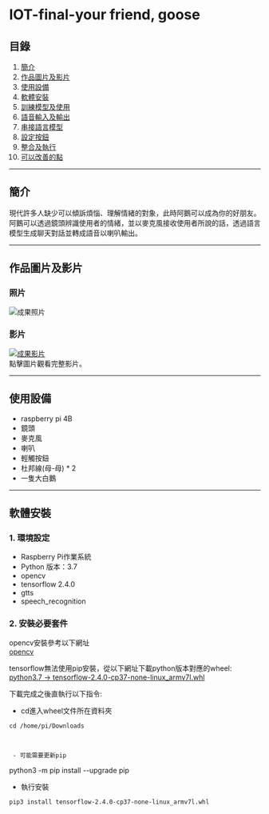 # IOT-final-your friend, goose

## 目錄
1. [簡介](#簡介)
2. [作品圖片及影片](#作品圖片及影片)
3. [使用設備](#使用設備)
4. [軟體安裝](#軟體安裝)
5. [訓練模型及使用](#訓練模型及使用)
6. [語音輸入及輸出](#語音輸入及輸出)
7. [串接語言模型](#串接語言模型)
8. [設定按鈕](#設定按鈕)
9. [整合及執行](#整合及執行)
10. [可以改善的點](#可以改善的點)

---

## 簡介
現代許多人缺少可以傾訴煩惱、理解情緒的對象，此時阿鵝可以成為你的好朋友。阿鵝可以透過鏡頭辨識使用者的情緒，並以麥克風接收使用者所說的話，透過語言模型生成聊天對話並轉成語音以喇叭輸出。

---

## 作品圖片及影片
### 照片
![成果照片](https://drive.google.com/file/d/1C5Gd61JxwuGR98YHHcejBS_WONemOF2a/view)

### 影片
[![成果影片](https://img.youtube.com/vi/UhY2tnBe6VU/0.jpg)](https://youtube.com/shorts/UhY2tnBe6VU?si=Nw5qJbpsWfEdjHYD)  
點擊圖片觀看完整影片。

---

## 使用設備
- raspberry pi 4B
- 鏡頭
- 麥克風
- 喇叭
- 輕觸按鈕
- 杜邦線(母-母) * 2
- 一隻大白鵝

---

## 軟體安裝
### 1. 環境設定
- Raspberry Pi作業系統
- Python 版本：3.7
- opencv
- tensorflow 2.4.0
- gtts
- speech_recognition

### 2. 安裝必要套件
opencv安裝參考以下網址  
[opencv](https://hackmd.io/HV6hQ2PHSiWlrRsfxC10SA)  

tensorflow無法使用pip安裝，從以下網址下載python版本對應的wheel:  
[python3.7 -> tensorflow-2.4.0-cp37-none-linux_armv7l.whl](https://github.com/lhelontra/tensorflow-on-arm/releases)  

下載完成之後直執行以下指令:  
 - cd進入wheel文件所在資料夾  
```
cd /home/pi/Downloads



 - 可能需要更新pip  
```
python3 -m pip install --upgrade pip  
 - 執行安裝  
```
pip3 install tensorflow-2.4.0-cp37-none-linux_armv7l.whl  

